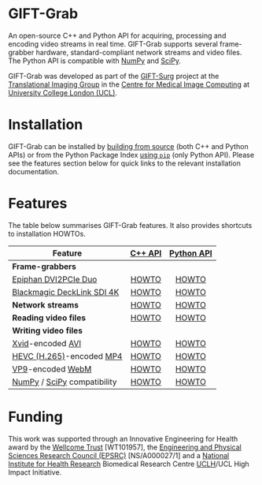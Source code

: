 # GIFT-Grab

An open-source C++ and Python API for acquiring, processing and encoding video streams in real time.
GIFT-Grab supports several frame-grabber hardware, standard-compliant network streams and video files.
The Python API is compatible with [NumPy][numpy] and [SciPy][scipy].

GIFT-Grab was developed as part of the [GIFT-Surg][giftsurg] project at the [Translational Imaging Group][tig] in the [Centre for Medical Image Computing][cmic] at [University College London (UCL)][ucl].

[scipy]: https://www.scipy.org/
[numpy]: http://www.numpy.org/


# Installation

GIFT-Grab can be installed by [building from source][build-from-source] (both C++ and Python APIs) or from the Python Package Index [using `pip`][pip] (only Python API).
Please see the features section below for quick links to the relevant installation documentation.

[build-from-source]: doc/build.md
[pip]: doc/pypi.md


# Features

The table below summarises GIFT-Grab features.
It also provides shortcuts to installation HOWTOs.

| **Feature** | [**C++ API**](doc/build.md) | [**Python API**](doc/pypi.md) |
| --- | :---: | :---: |
| **Frame-grabbers** | | |
| [Epiphan DVI2PCIe Duo][e-dd] | [HOWTO](doc/build.md#epiphan-dvi2pcie-duo) | [HOWTO](doc/pypi.md#epiphan-dvi2pcie-duo) |
| [Blackmagic DeckLink SDI 4K][bm-dls4] | [HOWTO](doc/build.md#blackmagic-decklink-sdi-4k) |  [HOWTO](doc/pypi.md#blackmagic-decklink-sdi-4k) |
| **Network streams** | [HOWTO](doc/build.md#network-streams) | [HOWTO](doc/pypi.md#network-streams) |
| **Reading video files** | [HOWTO](doc/build.md#reading-video-files) | [HOWTO](doc/pypi.md#reading-video-files) |
| **Writing video files** | | |
| [Xvid][xvid]-encoded [AVI][avi] | [HOWTO](doc/build.md#xvid) | [HOWTO](doc/pypi.md#xvid) |
| [HEVC (H.265)][hevc]-encoded [MP4][mp4] | [HOWTO](doc/build.md#hevc) | [HOWTO](doc/pypi.md#hevc) |
| [VP9][vp9]-encoded [WebM][webm] | [HOWTO](doc/build.md#vp9) | [HOWTO](doc/pypi.md#vp9) |
| [NumPy][numpy] / [SciPy][scipy] compatibility | [HOWTO](doc/build.md#python-api) | [HOWTO](doc/pypi.md#numpy) |


[e-dd]: http://www.epiphan.com/products/dvi2pcie-duo/
[bm-dls4]: https://www.blackmagicdesign.com/products/decklink/models
[xvid]: https://www.xvid.com/
[avi]: https://msdn.microsoft.com/en-us/library/windows/desktop/dd318189(v=vs.85).aspx
[hevc]: http://www.itu.int/ITU-T/recommendations/rec.aspx?rec=11885
[mp4]: http://www.iso.org/iso/catalogue_detail.htm?csnumber=38538
[vp9]:http://www.webmproject.org/vp9/
[webm]: https://www.webmproject.org/users/


# Funding

This work was supported through an Innovative Engineering for Health award by the [Wellcome Trust][wellcometrust] [WT101957], the [Engineering and Physical Sciences Research Council (EPSRC)][epsrc] [NS/A000027/1] and a [National Institute for Health Research][nihr] Biomedical Research Centre [UCLH][uclh]/UCL High Impact Initiative.


[tig]: http://cmictig.cs.ucl.ac.uk
[giftsurg]: http://www.gift-surg.ac.uk
[cmic]: http://cmic.cs.ucl.ac.uk
[ucl]: http://www.ucl.ac.uk
[nihr]: http://www.nihr.ac.uk/research
[uclh]: http://www.uclh.nhs.uk
[epsrc]: http://www.epsrc.ac.uk
[wellcometrust]: http://www.wellcome.ac.uk
